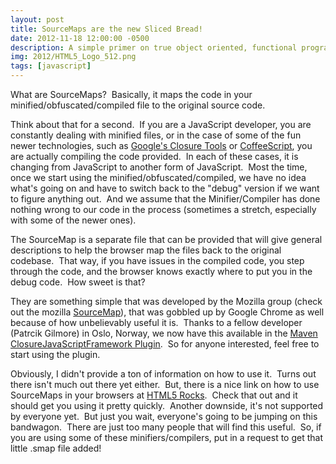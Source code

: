 ```yaml
---
layout: post
title: SourceMaps are the new Sliced Bread!
date: 2012-11-18 12:00:00 -0500
description: A simple primer on true object oriented, functional programming, in JavaScript
img: 2012/HTML5_Logo_512.png
tags: [javascript]
---
```


What are SourceMaps?  Basically, it maps the code in your minified/obfuscated/compiled file to the original source code.

Think about that for a second.  If you are a JavaScript developer, you are constantly dealing with minified files, or in the case of some of the fun newer technologies, such as [Google's Closure Tools](https://developers.google.com/closure/) or [CoffeeScript](http://coffeescript.org/), you are actually compiling the code provided.  In each of these cases, it is changing from JavaScript to another form of JavaScript.  Most the time, once we start using the minified/obfuscated/compiled, we have no idea what's going on and have to switch back to the "debug" version if we want to figure anything out.  And we assume that the Minifier/Compiler has done nothing wrong to our code in the process (sometimes a stretch, especially with some of the newer ones).

The SourceMap is a separate file that can be provided that will give general descriptions to help the browser map the files back to the original codebase.  That way, if you have issues in the compiled code, you step through the code, and the browser knows exactly where to put you in the debug code.  How sweet is that?

They are something simple that was developed by the Mozilla group (check out the mozilla [SourceMap](https://github.com/mozilla/source-map)), that was gobbled up by Google Chrome as well because of how unbelievably useful it is.  Thanks to a fellow developer (Patrcik Gilmore) in Oslo, Norway, we now have this available in the [Maven](http://maven.apache.org/) [ClosureJavaScriptFramework Plugin](https://github.com/jlgrock/ClosureJavascriptFramework).  So for anyone interested, feel free to start using the plugin.

Obviously, I didn't provide a ton of information on how to use it.  Turns out there isn't much out there yet either.  But, there is a nice link on how to use SourceMaps in your browsers at [HTML5 Rocks](http://www.html5rocks.com/en/tutorials/developertools/sourcemaps/).  Check that out and it should get you using it pretty quickly.  Another downside, it's not supported by everyone yet.  But just you wait, everyone's going to be jumping on this bandwagon.  There are just too many people that will find this useful.  So, if you are using some of these minifiers/compilers, put in a request to get that little .smap file added!